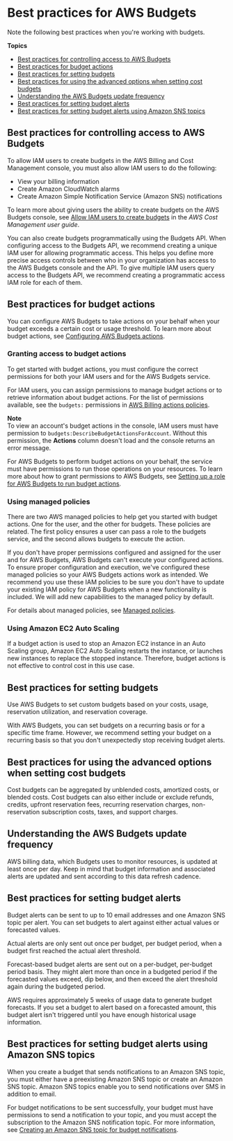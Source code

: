 # Best practices for AWS Budgets<a name="budgets-best-practices"></a>

Note the following best practices when you're working with budgets\.

**Topics**
+ [Best practices for controlling access to AWS Budgets](#budgets-best-practices-access)
+ [Best practices for budget actions](#budgets-best-practices-actions)
+ [Best practices for setting budgets](#budgets-best-practices-setting-budgets)
+ [Best practices for using the advanced options when setting cost budgets](#budgets-best-practices-cost-budgets)
+ [Understanding the AWS Budgets update frequency](#budgets-best-practices-updates)
+ [Best practices for setting budget alerts](#budgets-best-practices-alerts)
+ [Best practices for setting budget alerts using Amazon SNS topics](#budgets-best-practices-alerts-sns-topics)

## Best practices for controlling access to AWS Budgets<a name="budgets-best-practices-access"></a>

To allow IAM users to create budgets in the AWS Billing and Cost Management console, you must also allow IAM users to do the following:
+ View your billing information
+ Create Amazon CloudWatch alarms
+ Create Amazon Simple Notification Service \(Amazon SNS\) notifications

To learn more about giving users the ability to create budgets on the AWS Budgets console, see [Allow IAM users to create budgets](https://docs.aws.amazon.com/cost-management/latest/userguide/billing-example-policies.html#example-billing-allow-createbudgets) in the *AWS Cost Management user guide*\.

You can also create budgets programmatically using the Budgets API\. When configuring access to the Budgets API, we recommend creating a unique IAM user for allowing programmatic access\. This helps you define more precise access controls between who in your organization has access to the AWS Budgets console and the API\. To give multiple IAM users query access to the Budgets API, we recommend creating a programmatic access IAM role for each of them\.

## Best practices for budget actions<a name="budgets-best-practices-actions"></a>

You can configure AWS Budgets to take actions on your behalf when your budget exceeds a certain cost or usage threshold\. To learn more about budget actions, see [Configuring AWS Budgets actions](budgets-controls.md)\.

### Granting access to budget actions<a name="budgets-best-practices-granting-access"></a>

To get started with budget actions, you must configure the correct permissions for both your IAM users and for the AWS Budgets service\.

For IAM users, you can assign permissions to manage budget actions or to retrieve information about budget actions\. For the list of permissions available, see the `budgets:` permissions in [AWS Billing actions policies](billing-permissions-ref.md#user-permissions)\.

**Note**  
To view an account's budget actions in the console, IAM users must have permission to `budgets:DescribeBudgetActionsForAccount`\. Without this permission, the **Actions** column doesn't load and the console returns an error message\.

For AWS Budgets to perform budget actions on your behalf, the service must have permissions to run those operations on your resources\. To learn more about how to grant permissions to AWS Budgets, see [Setting up a role for AWS Budgets to run budget actions](budgets-controls.md#budgets-action-role)\.

### Using managed policies<a name="budgets-best-practices-actions-policies"></a>

There are two AWS managed policies to help get you started with budget actions\. One for the user, and the other for budgets\. These policies are related\. The first policy ensures a user can pass a role to the budgets service, and the second allows budgets to execute the action\.

If you don't have proper permissions configured and assigned for the user and for AWS Budgets, AWS Budgets can't execute your configured actions\. To ensure proper configuration and execution, we've configured these managed policies so your AWS Budgets actions work as intended\. We recommend you use these IAM policies to be sure you don't have to update your existing IAM policy for AWS Budgets when a new functionality is included\. We will add new capabilities to the managed policy by default\.

For details about managed policies, see [Managed policies](billing-permissions-ref.md#managed-policies)\.

### Using Amazon EC2 Auto Scaling<a name="budgets-best-practices-actions-auto"></a>

If a budget action is used to stop an Amazon EC2 instance in an Auto Scaling group, Amazon EC2 Auto Scaling restarts the instance, or launches new instances to replace the stopped instance\. Therefore, budget actions is not effective to control cost in this use case\.

## Best practices for setting budgets<a name="budgets-best-practices-setting-budgets"></a>

Use AWS Budgets to set custom budgets based on your costs, usage, reservation utilization, and reservation coverage\.

With AWS Budgets, you can set budgets on a recurring basis or for a specific time frame\. However, we recommend setting your budget on a recurring basis so that you don't unexpectedly stop receiving budget alerts\.

## Best practices for using the advanced options when setting cost budgets<a name="budgets-best-practices-cost-budgets"></a>

Cost budgets can be aggregated by unblended costs, amortized costs, or blended costs\. Cost budgets can also either include or exclude refunds, credits, upfront reservation fees, recurring reservation charges, non\-reservation subscription costs, taxes, and support charges\.

## Understanding the AWS Budgets update frequency<a name="budgets-best-practices-updates"></a>

AWS billing data, which Budgets uses to monitor resources, is updated at least once per day\. Keep in mind that budget information and associated alerts are updated and sent according to this data refresh cadence\.

## Best practices for setting budget alerts<a name="budgets-best-practices-alerts"></a>

Budget alerts can be sent to up to 10 email addresses and one Amazon SNS topic per alert\. You can set budgets to alert against either actual values or forecasted values\.

Actual alerts are only sent out once per budget, per budget period, when a budget first reached the actual alert threshold\.

Forecast\-based budget alerts are sent out on a per\-budget, per\-budget period basis\. They might alert more than once in a budgeted period if the forecasted values exceed, dip below, and then exceed the alert threshold again during the budgeted period\.

AWS requires approximately 5 weeks of usage data to generate budget forecasts\. If you set a budget to alert based on a forecasted amount, this budget alert isn't triggered until you have enough historical usage information\.

## Best practices for setting budget alerts using Amazon SNS topics<a name="budgets-best-practices-alerts-sns-topics"></a>

When you create a budget that sends notifications to an Amazon SNS topic, you must either have a preexisting Amazon SNS topic or create an Amazon SNS topic\. Amazon SNS topics enable you to send notifications over SMS in addition to email\.

For budget notifications to be sent successfully, your budget must have permissions to send a notification to your topic, and you must accept the subscription to the Amazon SNS notification topic\. For more information, see [Creating an Amazon SNS topic for budget notifications](budgets-sns-policy.md)\.
